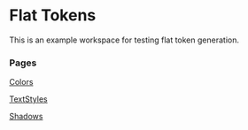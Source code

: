 # Flat Tokens

This is an example workspace for testing flat token generation.

### Pages

<a class="page" href="Colors.md">Colors</a>

<a class="page" href="TextStyles.md">TextStyles</a>

<a class="page" href="Shadows.md">Shadows</a>

